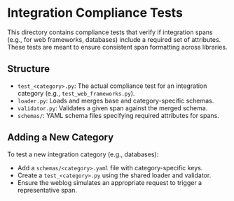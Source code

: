 # Integration Compliance Tests

This directory contains compliance tests that verify if integration spans (e.g., for web frameworks, databases) include a required set of attributes. These tests are meant to ensure consistent span formatting across libraries.

## Structure

- `test_<category>.py`: The actual compliance test for an integration category (e.g., `test_web_frameworks.py`).
- `loader.py`: Loads and merges base and category-specific schemas.
- `validator.py`: Validates a given span against the merged schema.
- `schemas/`: YAML schema files specifying required attributes for spans.

## Adding a New Category

To test a new integration category (e.g., databases):
- Add a `schemas/<category>.yaml` file with category-specific keys.
- Create a `test_<category>.py` using the shared loader and validator.
- Ensure the weblog simulates an appropriate request to trigger a representative span.